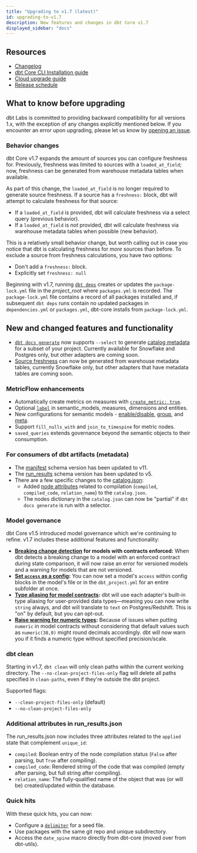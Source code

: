 ```yaml
---
title: "Upgrading to v1.7 (latest)"
id: upgrading-to-v1.7
description: New features and changes in dbt Core v1.7
displayed_sidebar: "docs"
---
```


## Resources

- [Changelog](https://github.com/dbt-labs/dbt-core/blob/8aaed0e29f9560bc53d9d3e88325a9597318e375/CHANGELOG.md)
- [dbt Core CLI Installation guide](/docs/core/installation-overview)
- [Cloud upgrade guide](/docs/dbt-versions/upgrade-dbt-version-in-cloud)
- [Release schedule](https://github.com/dbt-labs/dbt-core/issues/8260)

## What to know before upgrading

dbt Labs is committed to providing backward compatibility for all versions 1.x, with the exception of any changes explicitly mentioned below. If you encounter an error upon upgrading, please let us know by [opening an issue](https://github.com/dbt-labs/dbt-core/issues/new).

### Behavior changes

dbt Core v1.7 expands the amount of sources you can configure freshness for. Previously, freshness was limited to sources with a `loaded_at_field`; now, freshness can be generated from warehouse metadata tables when available. 

As part of this change, the `loaded_at_field` is no longer required to generate source freshness. If a source has a `freshness:` block, dbt will attempt to calculate freshness for that source:
- If a `loaded_at_field` is provided, dbt will calculate freshness via a select query (previous behavior).
- If a `loaded_at_field` is _not_ provided, dbt will calculate freshness via warehouse metadata tables when possible (new behavior).

This is a relatively small behavior change, but worth calling out in case you notice that dbt is calculating freshness for _more_ sources than before. To exclude a source from freshness calculations, you have two options:
- Don't add a `freshness:` block.
- Explicitly set `freshness: null`

Beginning with v1.7, running [`dbt deps`](/reference/commands/deps) creates or updates the `package-lock.yml` file in the _project_root_ where `packages.yml` is recorded. The `package-lock.yml` file contains a record of all packages installed and, if subsequent `dbt deps` runs contain no updated packages in `dependencies.yml` or `packages.yml`, dbt-core installs from `package-lock.yml`. 

## New and changed features and functionality

- [`dbt docs generate`](/reference/commands/cmd-docs) now supports `--select` to generate [catalog metadata](/reference/artifacts/catalog-json) for a subset of your project. Currently available for Snowflake and Postgres only, but other adapters are coming soon. 
- [Source freshness](/docs/deploy/source-freshness) can now be generated from warehouse metadata tables, currently Snowflake only, but other adapters that have metadata tables are coming soon. 

### MetricFlow enhancements

- Automatically create metrics on measures with [`create_metric: true`](/docs/build/semantic-models).
- Optional [`label`](/docs/build/semantic-models) in semantic_models, measures, dimensions and entities.
- New configurations for semantic models - [enable/disable](/reference/resource-configs/enabled), [group](/reference/resource-configs/group), and [meta](/reference/resource-configs/meta).
- Support `fill_nulls_with` and `join_to_timespine` for metric nodes.
- `saved_queries` extends governance beyond the semantic objects to their consumption.

### For consumers of dbt artifacts (metadata)

- The [manifest](/reference/artifacts/manifest-json) schema version has been updated to v11.
- The [run_results](/reference/artifacts/run-results-json) schema version has been updated to v5.
- There are a few specific changes to the [catalog.json](/reference/artifacts/catalog-json):
    - Added [node attributes](/reference/artifacts/run-results-json) related to compilation (`compiled`, `compiled_code`, `relation_name`) to the `catalog.json`. 
    - The nodes dictionary in the `catalog.json` can now be "partial" if `dbt docs generate` is run with a selector.

### Model governance

dbt Core v1.5 introduced model governance which we're continuing to refine.  v1.7 includes these additional features and functionality:

- **[Breaking change detection](/reference/resource-properties/versions#detecting-breaking-changes) for models with contracts enforced:** When dbt detects a breaking change to a model with an enforced contract during state comparison, it will now raise an error for versioned models and a warning for models that are not versioned.
- **[Set `access` as a config](/reference/resource-configs/access):** You can now set a model's `access` within config blocks in the model's file or in the `dbt_project.yml` for an entire subfolder at once.
- **[Type aliasing for model contracts](/reference/resource-configs/contract):** dbt will use each adapter's built-in type aliasing for user-provided data types—meaning you can now write `string` always, and dbt will translate to `text` on Postgres/Redshift. This is "on" by default, but you can opt-out.
- **[Raise warning for numeric types](/reference/resource-configs/contract):** Because of issues when putting `numeric` in model contracts without considering that default values such as `numeric(38,0)` might round decimals accordingly. dbt will now warn you if it finds a numeric type without specified precision/scale.

### dbt clean

Starting in v1.7, `dbt clean` will only clean paths within the current working directory. The `--no-clean-project-files-only` flag will delete all paths specified in `clean-paths`, even if they're outside the dbt project.

Supported flags:
-  `--clean-project-files-only` (default) 
-  `--no-clean-project-files-only`

### Additional attributes in run_results.json

The run_results.json now includes three attributes related to the `applied` state that complement `unique_id`:

- `compiled`: Boolean entry of the node compilation status (`False` after parsing, but `True` after compiling).
- `compiled_code`: Rendered string of the code that was compiled (empty after parsing, but full string after compiling).
- `relation_name`: The fully-qualified name of the object that was (or will be) created/updated within the database.


### Quick hits

With these quick hits, you can now:
- Configure a [`delimiter`](/reference/resource-configs/delimiter) for a seed file.
- Use packages with the same git repo and unique subdirectory.
- Access the `date_spine` macro directly from dbt-core (moved over from dbt-utils).
